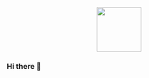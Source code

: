 <div id="header" align="center">
  <img src="https://media.giphy.com/media/4GaHBQh3f4jBEpbQvP/giphy.gif" width="100"/>
</div>

### Hi there 👋

<!--
**JulineExnihilo/JulineExnihilo** is a ✨ _special_ ✨ repository because its `README.md` (this file) appears on your GitHub profile.

Here are some ideas to get you started:

- 🔭 I’m currently working on ...
- 🌱 I’m currently learning ...
- 👯 I’m looking to collaborate on ...
- 🤔 I’m looking for help with ...
- 💬 Ask me about ...
- 📫 How to reach me: ...
- 😄 Pronouns: ...
- ⚡ Fun fact: ...
-->

